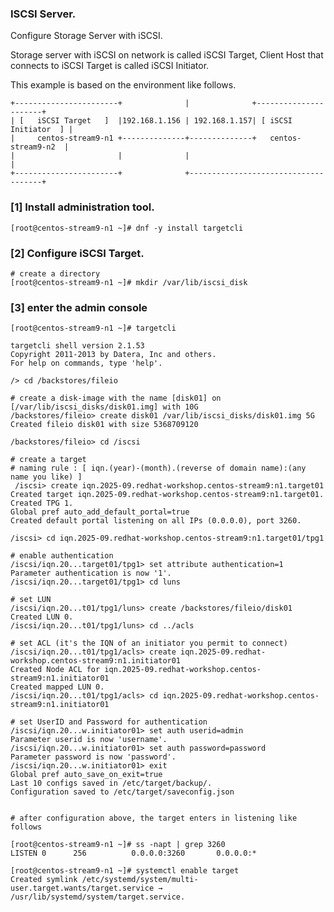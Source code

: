 ### ISCSI Server.  	

Configure Storage Server with iSCSI.

Storage server with iSCSI on network is called iSCSI Target, Client Host that connects to iSCSI Target is called iSCSI Initiator.

This example is based on the environment like follows.
    
    +-----------------------+              |              +----------------------+
    | [   iSCSI Target   ]  |192.168.1.156 | 192.168.1.157| [ iSCSI Initiator  ] |
    |     centos-stream9-n1 +--------------+--------------+   centos-stream9-n2  |
    |                       |              |                                     |
    +-----------------------+              +-------------------------------------+
    
### [1] Install administration tool. 

    [root@centos-stream9-n1 ~]# dnf -y install targetcli 
    
    
### [2] Configure iSCSI Target.

    # create a directory
    [root@centos-stream9-n1 ~]# mkdir /var/lib/iscsi_disk

### [3] enter the admin console
    
    [root@centos-stream9-n1 ~]# targetcli
    
    targetcli shell version 2.1.53
    Copyright 2011-2013 by Datera, Inc and others.
    For help on commands, type 'help'.
    
    /> cd /backstores/fileio 
    
    # create a disk-image with the name [disk01] on [/var/lib/iscsi_disks/disk01.img] with 10G
    /backstores/fileio> create disk01 /var/lib/iscsi_disks/disk01.img 5G 
    Created fileio disk01 with size 5368709120
    
    /backstores/fileio> cd /iscsi 
    
    # create a target
    # naming rule : [ iqn.(year)-(month).(reverse of domain name):(any name you like) ]
     /iscsi> create iqn.2025-09.redhat-workshop.centos-stream9:n1.target01 
    Created target iqn.2025-09.redhat-workshop.centos-stream9:n1.target01.
    Created TPG 1.
    Global pref auto_add_default_portal=true
    Created default portal listening on all IPs (0.0.0.0), port 3260.

    /iscsi> cd iqn.2025-09.redhat-workshop.centos-stream9:n1.target01/tpg1 
    
    # enable authentication
    /iscsi/iqn.20...target01/tpg1> set attribute authentication=1 
    Parameter authentication is now '1'.
    /iscsi/iqn.20...target01/tpg1> cd luns 
    
    # set LUN
    /iscsi/iqn.20...t01/tpg1/luns> create /backstores/fileio/disk01 
    Created LUN 0.
    /iscsi/iqn.20...t01/tpg1/luns> cd ../acls 
    
    # set ACL (it's the IQN of an initiator you permit to connect)
    /iscsi/iqn.20...t01/tpg1/acls> create iqn.2025-09.redhat-workshop.centos-stream9:n1.initiator01 
    Created Node ACL for iqn.2025-09.redhat-workshop.centos-stream9:n1.initiator01
    Created mapped LUN 0.
    /iscsi/iqn.20...t01/tpg1/acls> cd iqn.2025-09.redhat-workshop.centos-stream9:n1.initiator01 
    
    # set UserID and Password for authentication
    /iscsi/iqn.20...w.initiator01> set auth userid=admin
    Parameter userid is now 'username'.
    /iscsi/iqn.20...w.initiator01> set auth password=password 
    Parameter password is now 'password'.
    /iscsi/iqn.20...w.initiator01> exit 
    Global pref auto_save_on_exit=true
    Last 10 configs saved in /etc/target/backup/.
    Configuration saved to /etc/target/saveconfig.json
    
    
    # after configuration above, the target enters in listening like follows
    
    [root@centos-stream9-n1 ~]# ss -napt | grep 3260
    LISTEN 0      256          0.0.0.0:3260       0.0.0.0:*
    
    [root@centos-stream9-n1 ~]# systemctl enable target 
    Created symlink /etc/systemd/system/multi-user.target.wants/target.service → /usr/lib/systemd/system/target.service.

